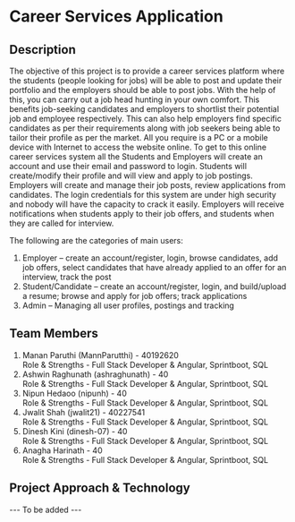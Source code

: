 # Career Services Application

## Description
The objective of this project is to provide a career services platform where the students (people looking for jobs) will be able to post and update their portfolio and the employers should be able to post jobs. With the help of this, you can carry out a job head hunting in your own comfort. This benefits job-seeking candidates and employers to shortlist their potential job and employee respectively. This can also help employers find specific candidates as per their requirements along with job seekers being able to tailor their profile as per the market. All you require is a PC or a mobile device with Internet to access the website online. To get to this online career services system all the Students and Employers will create an account and use their email and password to login. Students will create/modify their profile and will view and apply to job postings. Employers will create and manage their job posts, review applications from candidates. The login credentials for this system are under high security and nobody will have the capacity to crack it easily. Employers will receive notifications when students apply to their job offers, and students when they are called for interview.

The following are the categories of main users:
1. Employer – create an account/register, login, browse candidates, add job offers, select candidates that have already applied to an offer for an interview, track the post
2. Student/Candidate – create an account/register, login, and build/upload a resume; browse and apply for job offers; track applications
3. Admin – Managing all user profiles, postings and tracking

## Team Members
1. Manan Paruthi (MannParutthi) - 40192620
   <br/> Role & Strengths - Full Stack Developer & Angular, Sprintboot, SQL
2. Ashwin Raghunath (ashraghunath) - 40 
   <br/> Role & Strengths - Full Stack Developer & Angular, Sprintboot, SQL
3. Nipun Hedaoo (nipunh) - 40
   <br/> Role & Strengths - Full Stack Developer & Angular, Sprintboot, SQL
4. Jwalit Shah (jwalit21) - 40227541
   <br/> Role & Strengths - Full Stack Developer & Angular, Sprintboot, SQL
5. Dinesh Kini (dinesh-07) - 40
   <br/> Role & Strengths - Full Stack Developer & Angular, Sprintboot, SQL
6. Anagha Harinath - 40
   <br/> Role & Strengths - Full Stack Developer & Angular, Sprintboot, SQL

## Project Approach & Technology
--- To be added ---
